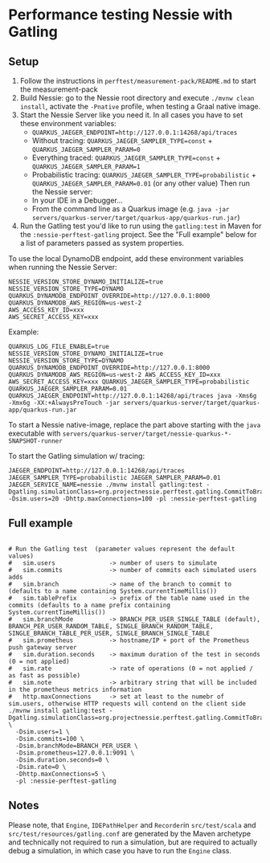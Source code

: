 # Performance testing Nessie with Gatling

## Setup

1. Follow the instructions in `perftest/measurement-pack/README.md` to start the measurement-pack
1. Build Nessie: go to the Nessie root directory and execute `./mvnw clean install`, activate the
   `-Pnative` profile, when testing a Graal native image.
1. Start the Nessie Server like you need it. In all cases you have to set these 
   environment variables:
    - `QUARKUS_JAEGER_ENDPOINT=http://127.0.0.1:14268/api/traces`
    - Without tracing: `QUARKUS_JAEGER_SAMPLER_TYPE=const` + `QUARKUS_JAEGER_SAMPLER_PARAM=0`
    - Everything traced: `QUARKUS_JAEGER_SAMPLER_TYPE=const` + `QUARKUS_JAEGER_SAMPLER_PARAM=1`
    - Probabilistic tracing: `QUARKUS_JAEGER_SAMPLER_TYPE=probabilistic` +
      `QUARKUS_JAEGER_SAMPLER_PARAM=0.01` (or any other value)
   Then run the Nessie server:
    - In your IDE in a Debugger...
    - From the command line as a Quarkus image (e.g. `java -jar servers/quarkus-server/target/quarkus-app/quarkus-run.jar`)
1. Run the Gatling test you'd like to run using the `gatling:test` in Maven for the
   `:nessie-perftest-gatling` project. See the "Full example" below for a list of parameters passed
   as system properties.

To use the local DynamoDB endpoint, add these environment variables when running the Nessie Server:
```
NESSIE_VERSION_STORE_DYNAMO_INITIALIZE=true
NESSIE_VERSION_STORE_TYPE=DYNAMO
QUARKUS_DYNAMODB_ENDPOINT_OVERRIDE=http://127.0.0.1:8000
QUARKUS_DYNAMODB_AWS_REGION=us-west-2
AWS_ACCESS_KEY_ID=xxx
AWS_SECRET_ACCESS_KEY=xxx
```

Example:
```
QUARKUS_LOG_FILE_ENABLE=true NESSIE_VERSION_STORE_DYNAMO_INITIALIZE=true NESSIE_VERSION_STORE_TYPE=DYNAMO QUARKUS_DYNAMODB_ENDPOINT_OVERRIDE=http://127.0.0.1:8000 QUARKUS_DYNAMODB_AWS_REGION=us-west-2 AWS_ACCESS_KEY_ID=xxx AWS_SECRET_ACCESS_KEY=xxx QUARKUS_JAEGER_SAMPLER_TYPE=probabilistic QUARKUS_JAEGER_SAMPLER_PARAM=0.01 QUARKUS_JAEGER_ENDPOINT=http://127.0.0.1:14268/api/traces java -Xms6g -Xmx6g -XX:+AlwaysPreTouch -jar servers/quarkus-server/target/quarkus-app/quarkus-run.jar
```

To start a Nessie native-image, replace the part above starting with the `java` executable with `servers/quarkus-server/target/nessie-quarkus-*-SNAPSHOT-runner`

To start the Gatling simulation w/ tracing:
```
JAEGER_ENDPOINT=http://127.0.0.1:14268/api/traces JAEGER_SAMPLER_TYPE=probabilistic JAEGER_SAMPLER_PARAM=0.01 JAEGER_SERVICE_NAME=nessie ./mvnw install gatling:test -Dgatling.simulationClass=org.projectnessie.perftest.gatling.CommitToBranchSimulation -Dsim.users=20 -Dhttp.maxConnections=100 -pl :nessie-perftest-gatling
```

## Full example

```shell

# Run the Gatling test  (parameter values represent the default values)
#   sim.users               -> number of users to simulate
#   sim.commits             -> number of commits each simulated users adds
#   sim.branch              -> name of the branch to commit to (defaults to a name containing System.currentTimeMillis())
#   sim.tablePrefix         -> prefix of the table name used in the commits (defaults to a name prefix containing System.currentTimeMillis())
#   sim.branchMode          -> BRANCH_PER_USER_SINGLE_TABLE (default), BRANCH_PER_USER_RANDOM_TABLE, SINGLE_BRANCH_RANDOM_TABLE, SINGLE_BRANCH_TABLE_PER_USER, SINGLE_BRANCH_SINGLE_TABLE
#   sim.prometheus          -> hostname/IP + port of the Prometheus push gateway server
#   sim.duration.seconds    -> maximum duration of the test in seconds (0 = not applied)
#   sim.rate                -> rate of operations (0 = not applied / as fast as possible)
#   sim.note                -> arbitrary string that will be included in the prometheus metrics information
#   http.maxConnections     -> set at least to the numebr of sim.users, otherwise HTTP requests will contend on the client side
./mvnw install gatling:test -Dgatling.simulationClass=org.projectnessie.perftest.gatling.CommitToBranchSimulation \
  -Dsim.users=1 \
  -Dsim.commits=100 \
  -Dsim.branchMode=BRANCH_PER_USER \
  -Dsim.prometheus=127.0.0.1:9091 \
  -Dsim.duration.seconds=0 \
  -Dsim.rate=0 \
  -Dhttp.maxConnections=5 \
  -pl :nessie-perftest-gatling
```

## Notes

Please note, that `Engine`, `IDEPathHelper` and `Recorder`in `src/test/scala` and
`src/test/resources/gatling.conf` are generated by the Maven archetype and technically not required
to run a simulation, but are required to actually debug a simulation, in which case you have to run
the `Engine` class.
